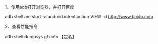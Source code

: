 1、使用adb打开浏览器，并打开百度

adb shell  am start -a android.intent.action.VIEW -d http://www.baidu.com

2、查看性能指令

adb shell dumpsys gfxinfo 【包名】

